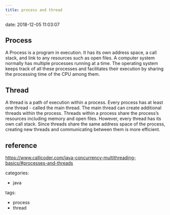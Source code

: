 ```yaml
---
title: process and thread
---
```

date: 2018-12-05 11:03:07

## Process

A Process is a program in execution. 
It has its own address space, a call stack, and link to any resources such as open files.
A computer system normally has multiple processes running at a time. 
The operating system keeps track of all these processes and facilitates their execution by sharing the processing time of the CPU among them.

## Thread

A thread is a path of execution within a process. 
Every process has at least one thread - called the main thread. The main thread can create additional threads within the process.
Threads within a process share the process’s resources including memory and open files. 
However, every thread has its own call stack.
Since threads share the same address space of the process, creating new threads and communicating between them is more efficient.


## reference
https://www.callicoder.com/java-concurrency-multithreading-basics/#processes-and-threads

categories:
- java

tags: 
- process
- thread

